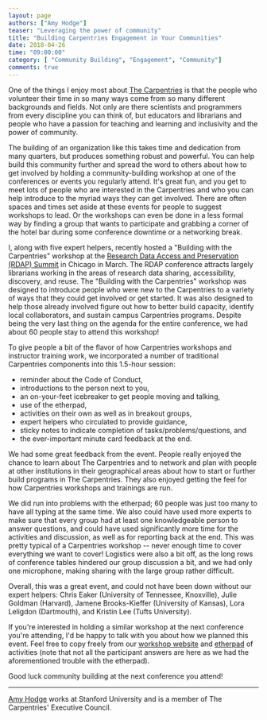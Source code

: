 ```yaml
---
layout: page
authors: ["Amy Hodge"]
teaser: "Leveraging the power of community"
title: "Building Carpentries Engagement in Your Communities"
date: 2018-04-26
time: "09:00:00"
category: [ "Community Building", "Engagement", "Community"]
comments: true
---
```


One of the things I enjoy most about [The Carpentries](https://carpentries.org/) is that the people who volunteer their 
time in so many ways come from so many different backgrounds and fields. Not only are there scientists and programmers from every discipline you can think of, but educators and librarians and people who have a passion for teaching and learning and inclusivity and the power of community.

The building of an organization like this takes time and dedication from many quarters, but produces something robust and powerful. You can help build this community further and spread the word to others about how to get involved by holding a community-building workshop at one of the conferences or events you regularly attend. It's great fun, and you get to meet lots of people who are interested in the Carpentries and who you can help introduce to the myriad ways they can get involved. There are often spaces and times set aside at these events for people to suggest workshops to lead. Or the workshops can even be done in a less formal way by finding a group that wants to participate and grabbing a corner of the hotel bar during some conference downtime or a networking break.

I, along with five expert helpers, recently hosted a "Building with the Carpentries" workshop at the [Research Data Access and Preservation (RDAP) Summit](https://www.asist.org/rdap/program-2018/) in Chicago in March. The RDAP conference attracts largely librarians working in the areas of research data sharing, accessibility, discovery, and reuse. The "Building with the Carpentries" workshop was designed to introduce people who were new to the Carpentries to a variety of ways that they could get involved or get started. It was also designed to help those already involved figure out how to better build capacity, identify local collaborators, and sustain campus Carpentries programs. Despite being the very last thing on the agenda for the entire conference, we had about 60 people stay to attend this workshop!

To give people a bit of the flavor of how Carpentries workshops and instructor training work, we incorporated a number of traditional Carpentries components into this 1.5-hour session: 

- reminder about the Code of Conduct, 
- introductions to the person next to you, 
- an on-your-feet icebreaker to get people moving and talking, 
- use of the etherpad, 
- activities on their own as well as in breakout groups, 
- expert helpers who circulated to provide guidance, 
- sticky notes to indicate completion of tasks/problems/questions, and 
- the ever-important minute card feedback at the end.

We had some great feedback from the event. People really enjoyed the chance to learn about The Carpentries and to network and 
plan with people at other institutions in their geographical areas about how to start or further build programs in The Carpentries. 
They also enjoyed getting the feel for how Carpentries workshops and trainings are run. 

We did run into problems with the etherpad; 60 people was just too many to have all typing at the same time. 
We also could have used more experts to make sure that every group had at least one knowledgeable person to answer 
questions, and could have used significantly more time for the activities and discussion, as well as for reporting back at the end. 
This was pretty typical of a Carpentries workshop -- never enough time to cover everything we want to cover! 
Logistics were also a bit off, as the long rows of conference tables hindered our group discussion a bit, and we had 
only one microphone, making sharing with the large group rather difficult.

Overall, this was a great event, and could not have been down without our expert helpers: 
Chris Eaker (University of Tennessee, Knoxville), Julie Goldman (Harvard), Jamene Brooks-Kieffer 
(University of Kansas), Lora Leligdon (Dartmouth), and Kristin Lee (Tufts University).

If you're interested in holding a similar workshop at the next conference you're attending, I'd be happy 
to talk with you about how we planned this event. Feel free to copy freely from our [workshop 
website](https://amyehodge.github.io/2018-03-23-rdap/) and [etherpad](http://pad.software-carpentry.org/2018-03-23-rdap) of 
activities (note that not all the participant answers are here as we had the aforementioned trouble with the etherpad).

Good luck community building at the next conference you attend!

--- 

[Amy Hodge](https://profiles.stanford.edu/amy-hodge) works at Stanford University and is a member of The Carpentries' Executive Council.
